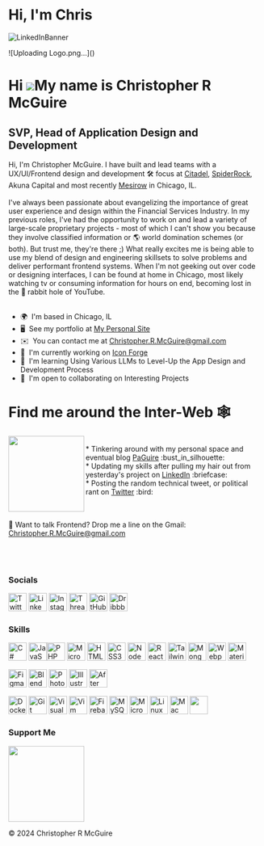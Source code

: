 
<!---
crmcguire74/crmcguire74 is a ✨ special ✨ repository because its `README.md` (this file) appears on your GitHub profile.
You can click the Preview link to take a look at your changes.
--->



# Hi, I'm Chris  

![LinkedInBanner](https://github.com/crmcguire74/crmcguire74/assets/1223579/33af49b5-9092-4035-b981-113a80124257)

<!--
![Passion for All Things Frontend (2)](https://user-images.githubusercontent.com/1223579/175381040-2a817ccc-86ca-484c-a5d0-0bcd9e67bb76.png) 
-->
<!--
![Passion for All Things Frontend](https://user-images.githubusercontent.com/1223579/175379591-36b9440f-d15b-4f8e-b163-e95c93a5ea67.png)
-->![Uploading Logo.png…]()

Hi ![](https://user-images.githubusercontent.com/18350557/176309783-0785949b-9127-417c-8b55-ab5a4333674e.gif)My name is Christopher R McGuire
=============================================================================================================================================

SVP, Head of Application Design and Development
-----------------------------------------------

Hi, I'm Christopher McGuire. I have built and lead teams with a UX/UI/Frontend design and development :hammer_and_wrench: focus at <a href="https://www.citadel.com">Citadel</a>, <a href="https://www.spiderrock.net">SpiderRock</a>, Akuna Capital and most recently <a href="https://www.mesirow.com/home">Mesirow</a> in Chicago, IL.<br/><br/> I've always been passionate about evangelizing the importance of great user experience and design within the Financial Services Industry. In my previous roles, I've had the opportunity to work on and lead a variety of large-scale proprietary projects - most of which I can't show you because they involve classified information or 🌎 world domination schemes (or both). But trust me, they're there ;) What really excites me is being able to use my blend of design and engineering skillsets to solve problems and deliver performant frontend systems. When I'm not geeking out over code or designing interfaces, I can be found at home in Chicago, most likely watching tv or consuming information for hours on end, becoming lost in the 🐰 rabbit hole of YouTube.<br/><br/>

*   🌍  I'm based in Chicago, IL
*   🖥️  See my portfolio at [My Personal Site](http://www.paguire.com)
*   ✉️  You can contact me at [Christopher.R.McGuire@gmail.com](mailto:Christopher.R.McGuire@gmail.com)
*   🚀  I'm currently working on [Icon Forge](http://iconforge.net)
*   🧠  I'm learning Using Various LLMs to Level-Up the App Design and Development Process
*   🤝  I'm open to collaborating on Interesting Projects
  
# Find me around the Inter-Web 🕸️ 

<img align="left" width="150" src="https://github.com/user-attachments/assets/645050ab-d38b-471a-89c0-4347d365ca42">

<br/>
* Tinkering around with my personal space and eventual blog <a href="https://www.paguire.com">PaGuire</a> :bust_in_silhouette:
<br/>
* Updating my skills after pulling my hair out from yesterday's project on <a href="https://www.linkedin.com/in/ChristopherRMcGuire">LinkedIn</a> :briefcase:
<br/>
* Posting the random technical tweet, or political rant on <a href="https://www.twitter.com/crmcguire74/">Twitter</a> :bird:

<br/><br/>
:incoming_envelope:	 Want to talk Frontend? Drop me a line on the Gmail: <a href="mailto:Christopher.R.McGuire@gmail.com"/>Christopher.R.McGuire@gmail.com</a>
<br/><br/><br/><br/>

   ### Socials          
  <p align="left">

<a href="https://www.twitter.com/crmcguire74/" target="_blank" rel="noreferrer"><img src="https://github.com/user-attachments/assets/767d3ece-9681-48a4-ad9e-168f92202b55" height="36" width="36" alt="Twitter"/></a>
<a href="https://www.linkedin.com/in/Christopher-R-McGuire" target="_blank" rel="noreferrer"><img src="https://github.com/user-attachments/assets/49b94335-1f4f-406f-8f1b-230d3fe82535" height="36" width="36" alt="LinkedIn"/></a>
<a href="https://www.instagram.com/crmcguire74" target="_blank" rel="noreferrer"><img src="https://github.com/user-attachments/assets/e78b0cd7-4f20-4d59-b218-63cf225007b5" height="36" width="36" alt="Instagram"/></a>
<a href="https://www.threads.net/crmcguire74/" target="_blank" rel="noreferrer"><img src="https://github.com/user-attachments/assets/8c9f7731-f28b-408d-8a25-33f9dad41a45" height="36" width="36" alt="Threads"/></a>
<a href="https://www.github.com/crmcguire74/" target="_blank" rel="noreferrer"><img src="https://github.com/user-attachments/assets/1211f988-cc0f-49bc-a919-1809ecd58516" height="36" width="36" alt="GitHub"/></a>
<a href="https://www.dribbble.com/crmcguire74/" target="_blank" rel="noreferrer"><img src="https://github.com/user-attachments/assets/0ec3f71f-ca00-4187-8c6f-e75f098f142a" height="36" width="36" alt="Dribbble"/></a>
              


### Skills
<p align="left">
<a href="https://docs.microsoft.com/en-us/dotnet/csharp/" target="_blank" rel="noreferrer"><img src="https://github.com/user-attachments/assets/baee401e-e756-4b3f-9246-d94fc5dbf457" height="36" width="36" alt="C#"/></a>
<a href="https://developer.mozilla.org/en-US/docs/Web/JavaScript" target="_blank" rel="noreferrer"><img src="https://github.com/user-attachments/assets/d2f3de9f-43ac-40c1-8d6b-48eb04827841" height="36" width="36" alt="JavaScript /></a>
<a href="https://www.php.net/" target="_blank" rel="noreferrer"><img src="https://github.com/user-attachments/assets/27e0fa7d-fb6c-422b-9ae0-0d449d7b41a8" height="36" width="36" alt="PHP"/></a>
<a href="https://dotnet.microsoft.com/en-us/" target="_blank" rel="noreferrer"><img src="https://github.com/user-attachments/assets/cd38b1f3-2bbd-4761-be59-af8a2a57c069" height="36" width="36" alt="Microsoft .NET" /></a>
<a href="https://developer.mozilla.org/en-US/docs/Glossary/HTML5" target="_blank" rel="noreferrer"><img src="https://github.com/user-attachments/assets/fd5c86eb-b099-49d9-b0d8-3d00713e9b72" height="36" width="36" alt="HTML5" /></a>
<a href="https://www.w3.org/TR/CSS/#css" target="_blank" rel="noreferrer"><img src="https://github.com/user-attachments/assets/3097c0a1-d9b4-4886-9542-efda1d5fff03" height="36" width="36" alt="CSS3" /></a>
<a href="https://nodejs.org/en/" target="_blank" rel="noreferrer"><img src="https://github.com/user-attachments/assets/6ecda2ed-959d-4545-9d1b-607ba92f53a7" height="36" width="36" alt="NodeJS"/></a>
<a href="https://reactjs.org/" target="_blank" rel="noreferrer"><img src="https://github.com/user-attachments/assets/7bbef0e0-b8f6-4f68-b20d-2f61a33c92e4" height="36" width="36" alt="ReactJS"/></a>
<a href="https://tailwindcss.com/" target="_blank" rel="noreferrer"><img src="https://github.com/user-attachments/assets/ebbf5a13-dd01-486e-9904-89b4cca166b2" height="36" width="36" alt="Tailwind" /></a>
<a href="https://www.mongodb.com" target="_blank" rel="noreferrer"><img src="https://github.com/user-attachments/assets/8f7cd4ee-0fd6-45ad-89db-7750706e91e3" height="36" width="36" alt="MongoDSB" /></a>
<a href="https://webpack.js.org/" target="_blank" rel="noreferrer"><img src="https://github.com/user-attachments/assets/5ba1de31-c808-472b-954c-1a09dca46eb1" height="36" width="36" alt="Webpack" /></a>
<a href="https://mui.com/" target="_blank" rel="noreferrer"><img src="https://github.com/user-attachments/assets/8c3e360a-1ccc-4f1e-a064-dbadc34f373c" height="36" width="36" alt="Material UI" /></a>


<a href="https://www.figma.com/" target="_blank" rel="noreferrer"><img src="https://github.com/user-attachments/assets/d4652a8c-f6c7-4c43-a7ea-4296f15145ca" height="36" width="36" alt="Figma" /></a>
<a href="https://www.blender.org/" target="_blank" rel="noreferrer"><img src="https://github.com/user-attachments/assets/69fd2afd-8fe4-4c19-ab2c-9849bf86c719" height="36" width="36" alt="Blender" /></a>
<a href="https://www.adobe.com/uk/products/photoshop.html" target="_blank" rel="noreferrer"><img src="https://github.com/user-attachments/assets/e995eb9b-771f-46f4-bf05-3a3b1827ad36" height="36" width="36" alt="PhotoShop" /></a>
<a href="https://www.adobe.com/uk/products/illustrator.html" target="_blank" rel="noreferrer"><img src="https://github.com/user-attachments/assets/53ec3d02-874f-49fc-8cb8-ce1a6a7a3a84" height="36" width="36" alt="Illustrator" /></a>
<a href="https://www.adobe.com/uk/products/aftereffects.html" target="_blank" rel="noreferrer"><img src="https://github.com/user-attachments/assets/a20b0262-0911-414a-b4d4-dec2f565bf5e" height="36" width="36" alt="After Effects" /></a>

<a href="https://www.docker.com/" target="_blank" rel="noreferrer"><img src="https://github.com/user-attachments/assets/6bf6dc98-c729-436b-8be0-3e833d83ab9c" height="36" width="36" alt="Docker"/></a>
<a href="https://git-scm.com/" target="_blank" rel="noreferrer"><img src="https://github.com/user-attachments/assets/caff7d45-a57d-4198-96ea-a6d57ae683b1" height="36" width="36" alt="Git"/></a>
<a href="https://code.visualstudio.com/" target="_blank" rel="noreferrer"><img src="https://github.com/user-attachments/assets/7ba6969d-9eaf-4ec6-8772-d40f1d534397" height="36" width="36" alt="Visual Studio Code" /></a>
<a href="https://www.vim.org/" target="_blank" rel="noreferrer"><img src="https://github.com/user-attachments/assets/151af692-0c50-4a8e-8cda-7cf07e96536f" height="36" width="36" alt="Vim" /></a>
<a href="https://firebase.google.com" target="_blank" rel="noreferrer"><img src="https://github.com/user-attachments/assets/de22ab84-aef2-477d-b59f-a6c6c9cfdcea" height="36" width="36" alt="Firebase"/></a>
<a href="https://www.mysql.com" target="_blank" rel="noreferrer"><img src="https://github.com/user-attachments/assets/af84cbcd-cce7-487c-8469-b7285bf91b3f" height="36" width="36" alt="MySQL" /></a>
<a href="https://microsoft365.com" target="_blank" rel="noreferrer"><img src="https://github.com/user-attachments/assets/4d830d0a-c784-49d0-ad1c-c3ae8b4c753e" height="36" width="36" alt="Microsoft 365"/></a>
<a href="https://www.linux.org" target="_blank" rel="noreferrer"><img src="https://github.com/user-attachments/assets/a97dc146-139c-452d-be29-6a3be2af76ed" height="36" width="36" alt="Linux" /></a>
<a href="https://apple.com" target="_blank" rel="noreferrer"><img src="https://github.com/user-attachments/assets/2065eec9-fd64-4fc5-be95-59d314353f3f" height="36" width="36" alt="Mac OS"/></a>
<a href="https://www.microsoft.com" target="_blank" rel="noreferrer"><img src="https://github.com/user-attachments/assets/c00ffb2c-f41c-4653-a782-f4f1e15d25b5" height="36" width="36" /></a>

</p>                     

                    
                    
### Support Me<br />
<a href="https://www.buymeacoffee.com/crmcguire74"><img src="https://cdn.buymeacoffee.com/buttons/v2/default-yellow.png" width="150"/></a>


© 2024 Christopher R McGuire

